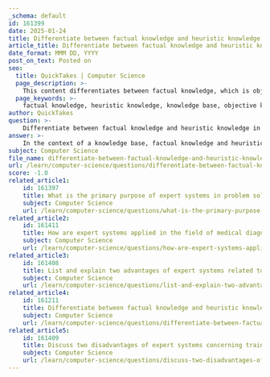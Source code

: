 ```yaml
---
_schema: default
id: 161399
date: 2025-01-24
title: Differentiate between factual knowledge and heuristic knowledge in the context of a knowledge base.
article_title: Differentiate between factual knowledge and heuristic knowledge in the context of a knowledge base.
date_format: MMM DD, YYYY
post_on_text: Posted on
seo:
  title: QuickTakes | Computer Science
  page_description: >-
    This content differentiates between factual knowledge, which is objective and verifiable, and heuristic knowledge, which is subjective and based on experience, highlighting their roles within a knowledge base.
  page_keywords: >-
    factual knowledge, heuristic knowledge, knowledge base, objective knowledge, subjective knowledge, problem-solving, formal education, experiential knowledge, decision making, expert systems
author: QuickTakes
question: >-
    Differentiate between factual knowledge and heuristic knowledge in the context of a knowledge base.
answer: >-
    In the context of a knowledge base, factual knowledge and heuristic knowledge serve distinct purposes and are characterized by different attributes:\n\n### Factual Knowledge\n- **Definition**: Factual knowledge refers to information that is based on facts and evidence. It encompasses the basic elements that individuals must know to be familiar with a subject or to solve problems within that domain.\n- **Characteristics**:\n  - **Objective**: Factual knowledge is typically objective and verifiable. It is widely shared and accepted within a particular field.\n  - **Source**: This type of knowledge is often found in textbooks, academic journals, and other authoritative sources. It includes concrete data, definitions, and established principles.\n  - **Examples**: Knowledge that a keyboard is a computer device, that the chemical symbol Au represents gold, or that the capital of France is Paris.\n\n### Heuristic Knowledge\n- **Definition**: Heuristic knowledge, on the other hand, is less formal and more experiential. It involves rules of thumb, intuition, and strategies that individuals use to make decisions or solve problems based on their experiences.\n- **Characteristics**:\n  - **Subjective**: Heuristic knowledge is often subjective and can vary from person to person. It is based on personal judgment and may not always be universally applicable.\n  - **Source**: This type of knowledge is derived from practical experience, trial and error, and informal learning rather than formal education.\n  - **Examples**: Using a rule of thumb to estimate the time required to complete a task or relying on past experiences to make a decision in uncertain situations.\n\n### Summary of Differences\n- **Nature**: Factual knowledge is concrete and objective, while heuristic knowledge is more abstract and subjective.\n- **Acquisition**: Factual knowledge is learned through formal education and study, whereas heuristic knowledge is gained through experience and practice.\n- **Application**: Factual knowledge is used for precise problem-solving, while heuristic knowledge aids in making quick decisions and navigating complex situations where not all information is available.\n\nIn expert systems, both types of knowledge are essential. Factual knowledge provides the foundational data needed for accurate reasoning, while heuristic knowledge allows the system to apply that data in practical, real-world scenarios.
subject: Computer Science
file_name: differentiate-between-factual-knowledge-and-heuristic-knowledge-in-the-context-of-a-knowledge-base.md
url: /learn/computer-science/questions/differentiate-between-factual-knowledge-and-heuristic-knowledge-in-the-context-of-a-knowledge-base
score: -1.0
related_article1:
    id: 161397
    title: What is the primary purpose of expert systems in problem solving, diagnosis, and reasoning?
    subject: Computer Science
    url: /learn/computer-science/questions/what-is-the-primary-purpose-of-expert-systems-in-problem-solving-diagnosis-and-reasoning
related_article2:
    id: 161411
    title: How are expert systems applied in the field of medical diagnosis, and what are the key components involved?
    subject: Computer Science
    url: /learn/computer-science/questions/how-are-expert-systems-applied-in-the-field-of-medical-diagnosis-and-what-are-the-key-components-involved
related_article3:
    id: 161408
    title: List and explain two advantages of expert systems related to expertise and accuracy.
    subject: Computer Science
    url: /learn/computer-science/questions/list-and-explain-two-advantages-of-expert-systems-related-to-expertise-and-accuracy
related_article4:
    id: 161211
    title: Differentiate between factual knowledge and heuristic knowledge in the context of a knowledge base.
    subject: Computer Science
    url: /learn/computer-science/questions/differentiate-between-factual-knowledge-and-heuristic-knowledge-in-the-context-of-a-knowledge-base
related_article5:
    id: 161409
    title: Discuss two disadvantages of expert systems concerning training and costs.
    subject: Computer Science
    url: /learn/computer-science/questions/discuss-two-disadvantages-of-expert-systems-concerning-training-and-costs
---
```


&nbsp;